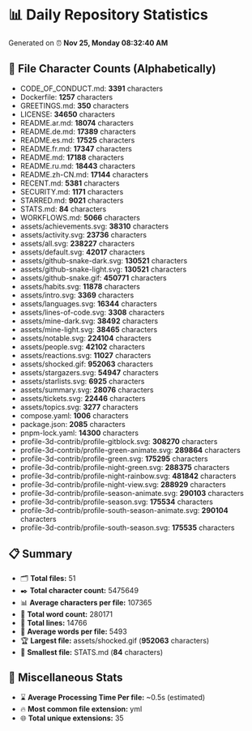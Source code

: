 # 📊 Daily Repository Statistics
Generated on ⏰ **Nov 25, Monday 08:32:40 AM**

## 📂 File Character Counts (Alphabetically)
- CODE_OF_CONDUCT.md: **3391** characters
- Dockerfile: **1257** characters
- GREETINGS.md: **350** characters
- LICENSE: **34650** characters
- README.ar.md: **18074** characters
- README.de.md: **17389** characters
- README.es.md: **17525** characters
- README.fr.md: **17347** characters
- README.md: **17188** characters
- README.ru.md: **18443** characters
- README.zh-CN.md: **17144** characters
- RECENT.md: **5381** characters
- SECURITY.md: **1171** characters
- STARRED.md: **9021** characters
- STATS.md: **84** characters
- WORKFLOWS.md: **5066** characters
- assets/achievements.svg: **38310** characters
- assets/activity.svg: **23736** characters
- assets/all.svg: **238227** characters
- assets/default.svg: **42017** characters
- assets/github-snake-dark.svg: **130521** characters
- assets/github-snake-light.svg: **130521** characters
- assets/github-snake.gif: **450771** characters
- assets/habits.svg: **11878** characters
- assets/intro.svg: **3369** characters
- assets/languages.svg: **16344** characters
- assets/lines-of-code.svg: **3308** characters
- assets/mine-dark.svg: **38492** characters
- assets/mine-light.svg: **38465** characters
- assets/notable.svg: **224104** characters
- assets/people.svg: **42102** characters
- assets/reactions.svg: **11027** characters
- assets/shocked.gif: **952063** characters
- assets/stargazers.svg: **54947** characters
- assets/starlists.svg: **6925** characters
- assets/summary.svg: **28076** characters
- assets/tickets.svg: **22446** characters
- assets/topics.svg: **3277** characters
- compose.yaml: **1006** characters
- package.json: **2085** characters
- pnpm-lock.yaml: **14300** characters
- profile-3d-contrib/profile-gitblock.svg: **308270** characters
- profile-3d-contrib/profile-green-animate.svg: **289864** characters
- profile-3d-contrib/profile-green.svg: **175295** characters
- profile-3d-contrib/profile-night-green.svg: **288375** characters
- profile-3d-contrib/profile-night-rainbow.svg: **481842** characters
- profile-3d-contrib/profile-night-view.svg: **288929** characters
- profile-3d-contrib/profile-season-animate.svg: **290103** characters
- profile-3d-contrib/profile-season.svg: **175534** characters
- profile-3d-contrib/profile-south-season-animate.svg: **290104** characters
- profile-3d-contrib/profile-south-season.svg: **175535** characters

## 📋 Summary
- 🗂️ **Total files:** 51
- ✒️ **Total character count:** 5475649
- 📊 **Average characters per file:** 107365
- 📝 **Total word count:** 280171
- 🧾 **Total lines:** 14766
- 📐 **Average words per file:** 5493
- 🏆 **Largest file:** assets/shocked.gif (**952063** characters)
- 🥉 **Smallest file:** STATS.md (**84** characters)

## 🌟 Miscellaneous Stats
- ⌛ **Average Processing Time Per file:** ~0.5s (estimated)
- 🔥 **Most common file extension:** yml
- 🌐 **Total unique extensions:** 35
